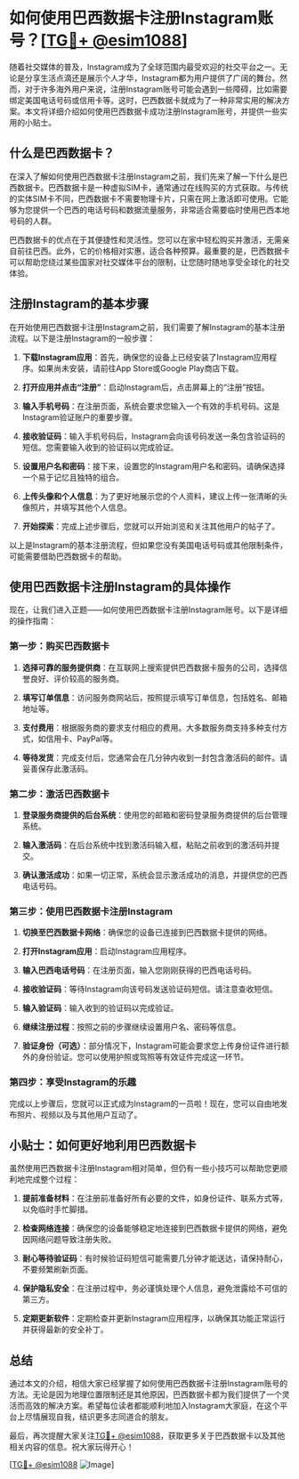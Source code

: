 # 如何使用巴西数据卡注册Instagram账号？[[TG💪+ @esim1088](https://t.me/s/esim1088)]

随着社交媒体的普及，Instagram成为了全球范围内最受欢迎的社交平台之一。无论是分享生活点滴还是展示个人才华，Instagram都为用户提供了广阔的舞台。然而，对于许多海外用户来说，注册Instagram账号可能会遇到一些障碍，比如需要绑定美国电话号码或信用卡等。这时，巴西数据卡就成为了一种非常实用的解决方案。本文将详细介绍如何使用巴西数据卡成功注册Instagram账号，并提供一些实用的小贴士。

## 什么是巴西数据卡？

在深入了解如何使用巴西数据卡注册Instagram之前，我们先来了解一下什么是巴西数据卡。巴西数据卡是一种虚拟SIM卡，通常通过在线购买的方式获取。与传统的实体SIM卡不同，巴西数据卡不需要物理卡片，只需在网上激活即可使用。它能够为您提供一个巴西的电话号码和数据流量服务，非常适合需要临时使用巴西本地号码的人群。

巴西数据卡的优点在于其便捷性和灵活性。您可以在家中轻松购买并激活，无需亲自前往巴西。此外，它的价格相对实惠，适合各种预算。最重要的是，巴西数据卡可以帮助您绕过某些国家对社交媒体平台的限制，让您随时随地享受全球化的社交体验。

## 注册Instagram的基本步骤

在开始使用巴西数据卡注册Instagram之前，我们需要了解Instagram的基本注册流程。以下是注册Instagram的一般步骤：

1. **下载Instagram应用**：首先，确保您的设备上已经安装了Instagram应用程序。如果尚未安装，请前往App Store或Google Play商店下载。

2. **打开应用并点击“注册”**：启动Instagram后，点击屏幕上的“注册”按钮。

3. **输入手机号码**：在注册页面，系统会要求您输入一个有效的手机号码。这是Instagram验证账户的重要步骤。

4. **接收验证码**：输入手机号码后，Instagram会向该号码发送一条包含验证码的短信。您需要输入收到的验证码以完成验证。

5. **设置用户名和密码**：接下来，设置您的Instagram用户名和密码。请确保选择一个易于记忆且独特的组合。

6. **上传头像和个人信息**：为了更好地展示您的个人资料，建议上传一张清晰的头像照片，并填写其他个人信息。

7. **开始探索**：完成上述步骤后，您就可以开始浏览和关注其他用户的帖子了。

以上是Instagram的基本注册流程，但如果您没有美国电话号码或其他限制条件，可能需要借助巴西数据卡的帮助。

## 使用巴西数据卡注册Instagram的具体操作

现在，让我们进入正题——如何使用巴西数据卡注册Instagram账号。以下是详细的操作指南：

### 第一步：购买巴西数据卡

1. **选择可靠的服务提供商**：在互联网上搜索提供巴西数据卡服务的公司，选择信誉良好、评价较高的服务商。
   
2. **填写订单信息**：访问服务商网站后，按照提示填写订单信息，包括姓名、邮箱地址等。

3. **支付费用**：根据服务商的要求支付相应的费用。大多数服务商支持多种支付方式，如信用卡、PayPal等。

4. **等待发货**：完成支付后，您通常会在几分钟内收到一封包含激活码的邮件。请妥善保存此激活码。

### 第二步：激活巴西数据卡

1. **登录服务商提供的后台系统**：使用您的邮箱和密码登录服务商提供的后台管理系统。

2. **输入激活码**：在后台系统中找到激活码输入框，粘贴之前收到的激活码并提交。

3. **确认激活成功**：如果一切正常，系统会显示激活成功的消息，并提供您的巴西电话号码。

### 第三步：使用巴西数据卡注册Instagram

1. **切换至巴西数据卡网络**：确保您的设备已连接到巴西数据卡提供的网络。

2. **打开Instagram应用**：启动Instagram应用程序。

3. **输入巴西电话号码**：在注册页面，输入您刚刚获得的巴西电话号码。

4. **接收验证码**：等待Instagram向该号码发送验证码短信。请注意查收短信。

5. **输入验证码**：输入收到的验证码以完成验证。

6. **继续注册过程**：按照之前的步骤继续设置用户名、密码等信息。

7. **验证身份（可选）**：部分情况下，Instagram可能会要求您上传身份证件进行额外的身份验证。您可以使用护照或驾照等有效证件完成这一环节。

### 第四步：享受Instagram的乐趣

完成以上步骤后，您就可以正式成为Instagram的一员啦！现在，您可以自由地发布照片、视频以及与其他用户互动了。

## 小贴士：如何更好地利用巴西数据卡

虽然使用巴西数据卡注册Instagram相对简单，但仍有一些小技巧可以帮助您更顺利地完成整个过程：

1. **提前准备材料**：在注册前准备好所有必要的文件，如身份证件、联系方式等，以免临时手忙脚措。

2. **检查网络连接**：确保您的设备能够稳定地连接到巴西数据卡提供的网络，避免因网络问题导致注册失败。

3. **耐心等待验证码**：有时候验证码短信可能需要几分钟才能送达，请保持耐心，不要频繁刷新页面。

4. **保护隐私安全**：在注册过程中，务必谨慎处理个人信息，避免泄露给不可信的第三方。

5. **定期更新软件**：定期检查并更新Instagram应用程序，以确保其功能正常运行并获得最新的安全补丁。

## 总结

通过本文的介绍，相信大家已经掌握了如何使用巴西数据卡注册Instagram账号的方法。无论是因为地理位置限制还是其他原因，巴西数据卡都为我们提供了一个灵活而高效的解决方案。希望每位读者都能顺利地加入Instagram大家庭，在这个平台上尽情展现自我，结识更多志同道合的朋友。

最后，再次提醒大家关注[TG💪+ @esim1088](https://t.me/s/esim1088)，获取更多关于巴西数据卡以及其他相关内容的信息。祝大家玩得开心！

[[TG💪+ @esim1088](https://t.me/s/esim1088) ![Image](https://i.postimg.cc/4NQfJmqS/Snipaste-2025-05-13-00-14-12.png)]